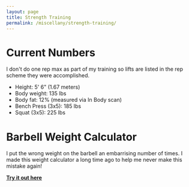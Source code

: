 ```yaml
---
layout: page
title: Strength Training
permalink: /miscellany/strength-training/
---
```


<h1>Current Numbers</h1>
<p>I don't do one rep max as part of my training so lifts are listed in the rep scheme they were accomplished.</p>
<ul>
  <li>Height: 5' 6" (1.67 meters)</li>
  <li>Body weight: 135 lbs</li>
  <li>Body fat: 12% (measured via In Body scan)</li>
  <li>Bench Press (3x5): 185 lbs</li>
  <li>Squat (3x5): 225 lbs</li>
</ul>

<!-- 
<h1>Journey</h1>
I first started weight lifting when I was 19.
-->

<h1>Barbell Weight Calculator</h1>
<p>I put the wrong weight on the barbell an embarrising number of times. I made this weight calculator a long time ago to help me never make this mistake again!</p>
<p><b><a href="{{"/projects/barbell-weight-calculator" | prepend: site.base_url}}">Try it out here</a></b></p>